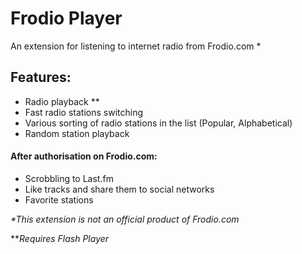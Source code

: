 # Frodio Player

An extension for listening to internet radio from Frodio.com \*
## Features:
 * Radio playback \*\* 
 * Fast radio stations switching
 * Various sorting of radio stations in the list (Popular, Alphabetical)
 * Random station playback

#### After authorisation on Frodio.com:
 * Scrobbling to Last.fm
 * Like tracks and share them to social networks
 * Favorite stations

*\*This extension is not an official product of Frodio.com*

*\**Requires Flash Player*
